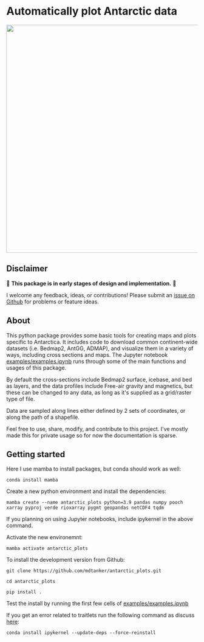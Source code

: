 # Automatically plot Antarctic data

<p align="center">
    <img src="https://github.com/mdtanker/antarctic_plots/blob/main/cover_fig.png" width="600">
</p> 

## Disclaimer

🚨 **This package is in early stages of design and implementation.** 🚨

I welcome any feedback, ideas, or contributions! Please submit an [issue on Github](https://github.com/mdtanker/antarctic_plots/issues) for problems or feature ideas. 

## About

This python package provides some basic tools for creating maps and plots specific to Antarctica. It includes code to download common continent-wide datasets (i.e. Bedmap2, AntGG, ADMAP), and visualize them in a variety of ways, including cross sections and maps. The Jupyter notebook [examples/examples.ipynb](https://github.com/mdtanker/antarctic_plots/blob/main/examples/examples.ipynb) runs through some of the main functions and usages of this package.

By default the cross-sections include Bedmap2 surface, icebase, and bed as layers, and the data profiles include Free-air gravity and magnetics, but these can be changed to any data, as long as it's supplied as a grid/raster type of file.

Data are sampled along lines either defined by 2 sets of coordinates, or along the path of a shapefile. 

Feel free to use, share, modify, and contribute to this project. I've mostly made this for private usage so for now the documentation is sparse. 

## Getting started

Here I use mamba to install packages, but conda should work as well:

    conda install mamba

Create a new python environment and install the dependencies:
    
    mamba create --name antarctic_plots python=3.9 pandas numpy pooch xarray pyproj verde rioxarray pygmt geopandas netCDF4 tqdm

If you planning on using Jupyter notebooks, include ipykernel in the above command. 

Activate the new environemnt:

    mamba activate antarctic_plots

To install the development version from Github:

    git clone https://github.com/mdtanker/antarctic_plots.git
    
    cd antarctic_plots
    
    pip install .

Test the install by running the first few cells of [examples/examples.ipynb](https://github.com/mdtanker/antarctic_plots/blob/main/examples/examples.ipynb)

If you get an error related to traitlets run the following command as discuss [here](https://github.com/microsoft/vscode-jupyter/issues/5689#issuecomment-829538285):

    conda install ipykernel --update-deps --force-reinstall
     